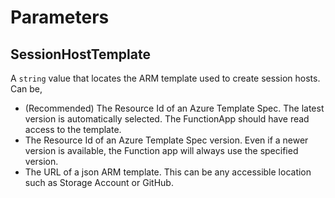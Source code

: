 # Parameters
## SessionHostTemplate
A `string` value that locates the ARM template used to create session hosts. Can be,
- (Recommended) The Resource Id of an Azure Template Spec. The latest version is automatically selected. The FunctionApp should have read access to the template.
- The Resource Id of an Azure Template Spec version. Even if a newer version is available, the Function app will always use the specified version.
- The URL of a json ARM template. This can be any accessible location such as Storage Account or GitHub.